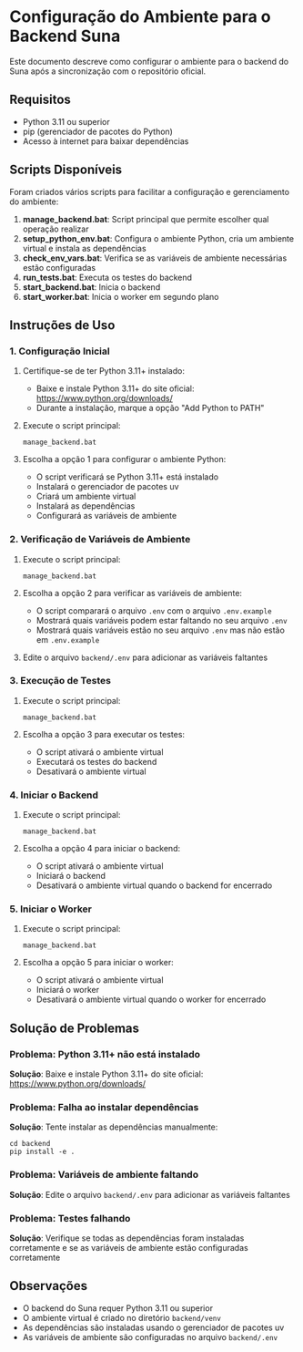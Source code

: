 # Configuração do Ambiente para o Backend Suna

Este documento descreve como configurar o ambiente para o backend do Suna após a sincronização com o repositório oficial.

## Requisitos

- Python 3.11 ou superior
- pip (gerenciador de pacotes do Python)
- Acesso à internet para baixar dependências

## Scripts Disponíveis

Foram criados vários scripts para facilitar a configuração e gerenciamento do ambiente:

1. **manage_backend.bat**: Script principal que permite escolher qual operação realizar
2. **setup_python_env.bat**: Configura o ambiente Python, cria um ambiente virtual e instala as dependências
3. **check_env_vars.bat**: Verifica se as variáveis de ambiente necessárias estão configuradas
4. **run_tests.bat**: Executa os testes do backend
5. **start_backend.bat**: Inicia o backend
6. **start_worker.bat**: Inicia o worker em segundo plano

## Instruções de Uso

### 1. Configuração Inicial

1. Certifique-se de ter Python 3.11+ instalado:
   - Baixe e instale Python 3.11+ do site oficial: https://www.python.org/downloads/
   - Durante a instalação, marque a opção "Add Python to PATH"

2. Execute o script principal:
   ```
   manage_backend.bat
   ```

3. Escolha a opção 1 para configurar o ambiente Python:
   - O script verificará se Python 3.11+ está instalado
   - Instalará o gerenciador de pacotes uv
   - Criará um ambiente virtual
   - Instalará as dependências
   - Configurará as variáveis de ambiente

### 2. Verificação de Variáveis de Ambiente

1. Execute o script principal:
   ```
   manage_backend.bat
   ```

2. Escolha a opção 2 para verificar as variáveis de ambiente:
   - O script comparará o arquivo `.env` com o arquivo `.env.example`
   - Mostrará quais variáveis podem estar faltando no seu arquivo `.env`
   - Mostrará quais variáveis estão no seu arquivo `.env` mas não estão em `.env.example`

3. Edite o arquivo `backend/.env` para adicionar as variáveis faltantes

### 3. Execução de Testes

1. Execute o script principal:
   ```
   manage_backend.bat
   ```

2. Escolha a opção 3 para executar os testes:
   - O script ativará o ambiente virtual
   - Executará os testes do backend
   - Desativará o ambiente virtual

### 4. Iniciar o Backend

1. Execute o script principal:
   ```
   manage_backend.bat
   ```

2. Escolha a opção 4 para iniciar o backend:
   - O script ativará o ambiente virtual
   - Iniciará o backend
   - Desativará o ambiente virtual quando o backend for encerrado

### 5. Iniciar o Worker

1. Execute o script principal:
   ```
   manage_backend.bat
   ```

2. Escolha a opção 5 para iniciar o worker:
   - O script ativará o ambiente virtual
   - Iniciará o worker
   - Desativará o ambiente virtual quando o worker for encerrado

## Solução de Problemas

### Problema: Python 3.11+ não está instalado

**Solução**: Baixe e instale Python 3.11+ do site oficial: https://www.python.org/downloads/

### Problema: Falha ao instalar dependências

**Solução**: Tente instalar as dependências manualmente:
```
cd backend
pip install -e .
```

### Problema: Variáveis de ambiente faltando

**Solução**: Edite o arquivo `backend/.env` para adicionar as variáveis faltantes

### Problema: Testes falhando

**Solução**: Verifique se todas as dependências foram instaladas corretamente e se as variáveis de ambiente estão configuradas corretamente

## Observações

- O backend do Suna requer Python 3.11 ou superior
- O ambiente virtual é criado no diretório `backend/venv`
- As dependências são instaladas usando o gerenciador de pacotes uv
- As variáveis de ambiente são configuradas no arquivo `backend/.env`